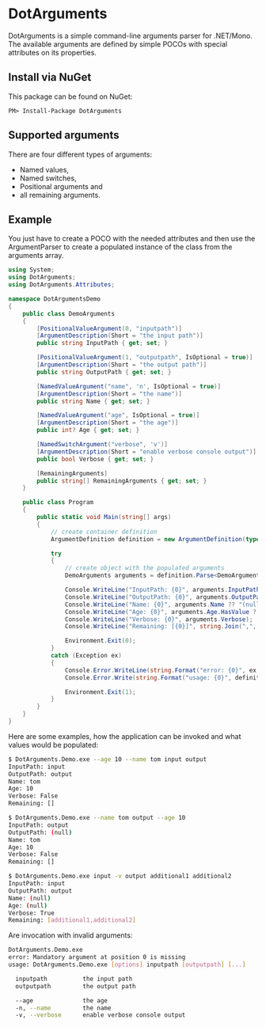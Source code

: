 # DotArguments

DotArguments is a simple command-line arguments parser for .NET/Mono. The available arguments are defined by simple POCOs with special attributes on its properties.

## Install via NuGet

This package can be found on NuGet:

```
PM> Install-Package DotArguments
```

## Supported arguments

There are four different types of arguments:

* Named values,
* Named switches,
* Positional arguments and
* all remaining arguments.

## Example

You just have to create a POCO with the needed attributes and then use the ArgumentParser to create a populated instance of the class from the arguments array.

```csharp
using System;
using DotArguments;
using DotArguments.Attributes;

namespace DotArgumentsDemo
{
    public class DemoArguments
    {
        [PositionalValueArgument(0, "inputpath")]
        [ArgumentDescription(Short = "the input path")]
        public string InputPath { get; set; }

        [PositionalValueArgument(1, "outputpath", IsOptional = true)]
        [ArgumentDescription(Short = "the output path")]
        public string OutputPath { get; set; }

        [NamedValueArgument("name", 'n', IsOptional = true)]
        [ArgumentDescription(Short = "the name")]
        public string Name { get; set; }

        [NamedValueArgument("age", IsOptional = true)]
        [ArgumentDescription(Short = "the age")]
        public int? Age { get; set; }

        [NamedSwitchArgument("verbose", 'v')]
        [ArgumentDescription(Short = "enable verbose console output")]
        public bool Verbose { get; set; }

        [RemainingArguments]
        public string[] RemainingArguments { get; set; }
    }

    public class Program
    {
        public static void Main(string[] args)
        {
            // create container definition
            ArgumentDefinition definition = new ArgumentDefinition(typeof(DemoArguments));

            try
            {
                // create object with the populated arguments
                DemoArguments arguments = definition.Parse<DemoArguments>(args);

                Console.WriteLine("InputPath: {0}", arguments.InputPath ?? "(null)");
                Console.WriteLine("OutputPath: {0}", arguments.OutputPath ?? "(null)");
                Console.WriteLine("Name: {0}", arguments.Name ?? "(null)");
                Console.WriteLine("Age: {0}", arguments.Age.HasValue ? arguments.Age.Value.ToString() : "(null)");
                Console.WriteLine("Verbose: {0}", arguments.Verbose);
                Console.WriteLine("Remaining: [{0}]", string.Join(",", arguments.RemainingArguments));

                Environment.Exit(0);
            }
            catch (Exception ex)
            {
                Console.Error.WriteLine(string.Format("error: {0}", ex.Message));
                Console.Error.Write(string.Format("usage: {0}", definition.GenerateUsageString()));

                Environment.Exit(1);
            }
        }
    }
}
```

Here are some examples, how the application can be invoked and what values would be populated:

```bash
$ DotArguments.Demo.exe --age 10 --name tom input output
InputPath: input
OutputPath: output
Name: tom
Age: 10
Verbose: False
Remaining: []
```

```bash
$ DotArguments.Demo.exe --name tom output --age 10
InputPath: output
OutputPath: (null)
Name: tom
Age: 10
Verbose: False
Remaining: []
```

```bash
$ DotArguments.Demo.exe input -v output additional1 additional2
InputPath: input
OutputPath: output
Name: (null)
Age: (null)
Verbose: True
Remaining: [additional1,additional2]
```

Are invocation with invalid arguments:

```bash
DotArguments.Demo.exe
error: Mandatory argument at position 0 is missing
usage: DotArguments.Demo.exe [options] inputpath [outputpath] [...]

  inputpath          the input path
  outputpath         the output path

  --age              the age
  -n, --name         the name
  -v, --verbose      enable verbose console output
```
